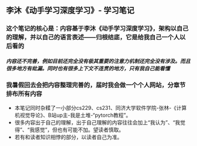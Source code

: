 ## 李沐《动手学习深度学习》- 学习笔记
### 这个笔记的核心是：内容基于李沐《动手学习深度学习》，架构以自己的理解，并以自己的语言表述——归根结底，它是给我自己一个人以后看的
##### 内容还不完善，例如目前还完全没有极其重要的**注意力机制**还完全没有涉及。而且很多地方有纰漏。同时也有很多上下文不连贯的地方，只有我自己能看懂
### 我暑假回去会把内容整理完善的，届时我会做一个个人网站，分章节排布所有内容

- 本笔记同时杂糅了一小部分cs229、cs231、同济大学软件学院-张林-《计算机视觉导论》、B站up主-我是土堆-“pytorch教程”。
- 很多内容出于自己的理解，出于自己理解的内容往往会加上“我认为”、“我觉得”、“我感觉”，但也有可能不加。望读者慎取。
- 若有和读者知识相悖的部分，以读者自己为准。
